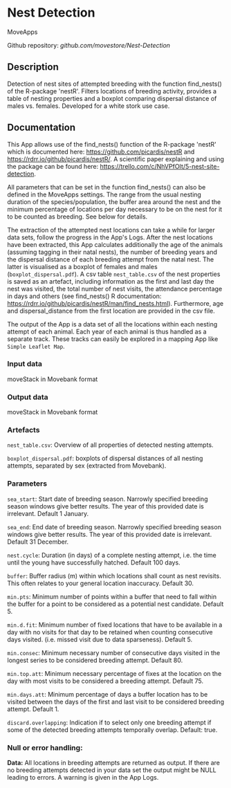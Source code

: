 # Nest Detection
MoveApps

Github repository: *github.com/movestore/Nest-Detection*

## Description
Detection of nest sites of attempted breeding with the function find_nests() of the R-package 'nestR'. Filters locations of breeding activity, provides a table of nesting properties and a boxplot comparing dispersal distance of males vs. females. Developed for a white stork use case.

## Documentation
This App allows use of the find_nests() function of the R-package 'nestR' which is documented here: https://github.com/picardis/nestR and https://rdrr.io/github/picardis/nestR/. A scientific paper explaining and using the package can be found here: https://trello.com/c/NhVPfOIt/5-nest-site-detection.

All parameters that can be set in the function find_nests() can also be defined in the MoveApps settings. The range from the usual nesting duration of the species/population, the buffer area around the nest and the minimum percentage of locations per day necessary to be on the nest for it to be counted as breeding. See below for details.

The extraction of the attempted nest locations can take a while for larger data sets, follow the progress in the App's Logs. After the nest locations have been extracted, this App calculates additionally the age of the animals (assuming tagging in their natal nests), the number of breeding years and the dispersal distance of each breeding attempt from the natal nest. The latter is visualised as a boxplot of females and males (`boxplot_dispersal.pdf`). A csv table `nest_table.csv` of the nest properties is saved as an artefact, including information as the first and last day the nest was visited, the total number of nest visits, the attendance percentage in days and others (see find_nests() R documentation: https://rdrr.io/github/picardis/nestR/man/find_nests.html). Furthermore, age and dispersal_distance from the first location are provided in the csv file.

The output of the App is a data set of all the locations within each nesting attempt of each animal. Each year of each animal is thus handled as a separate track. These tracks can easily be explored in a mapping App like `Simple Leaflet Map`.

### Input data
moveStack in Movebank format

### Output data
moveStack in Movebank format


### Artefacts
`nest_table.csv`: Overview of all properties of detected nesting attempts.

`boxplot_dispersal.pdf`: boxplots of dispersal distances of all nesting attempts, separated by sex (extracted from Movebank).

### Parameters 
`sea_start`: Start date of breeding season. Narrowly specified breeding season windows give better results. The year of this provided date is irrelevant. Default 1 January.

`sea_end`: End date of breeding season. Narrowly specified breeding season windows give better results. The year of this provided date is irrelevant. Default 31 December.

`nest.cycle`: Duration (in days) of a complete nesting attempt, i.e. the time until the young have successfully hatched. Default 100 days.

`buffer`: Buffer radius (m) within which locations shall count as nest revisits. This often relates to your general location inaccuracy. Default 30.

`min.pts`: Minimum number of points within a buffer that need to fall within the buffer for a point to be considered as a potential nest candidate. Default 5.

`min.d.fit`: Minimum number of fixed locations that have to be available in a day with no visits for that day to be retained when counting consecutive days visited. (i.e. missed visit due to data sparseness). Default 5.

`min.consec`: Minimum necessary number of consecutive days visited in the longest series to be considered breeding attempt. Default 80.

`min.top.att`: Minimum necessary percentage of fixes at the location on the day with most visits to be considered a breeding attempt. Default 75.

`min.days.att`: Minimum percentage of days a buffer location has to be visited between the days of the first and last visit to be considered breeding attempt. Default 1.

`discard.overlapping`: Indication if to select only one breeding attempt if some of the detected breeding attempts temporally overlap. Default: true.


### Null or error handling:
**Data:** All locations in breeding attempts are returned as output. If there are no breeding attempts detected in your data set the output might be NULL leading to errors. A warning is given in the App Logs.
